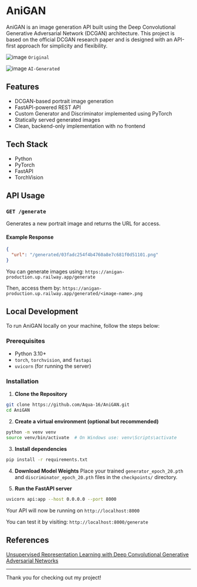 # AniGAN

AniGAN is an image generation API built using the Deep Convolutional Generative Adversarial Network (DCGAN) architecture. This project is based on the official DCGAN research paper and is designed with an API-first approach for simplicity and flexibility.

![image](https://github.com/user-attachments/assets/2ba654ef-baed-4d87-b23c-f676b4125b16)
`Original`


![image](https://github.com/user-attachments/assets/8362ccff-c146-4d56-9c54-fccf540cabc4)
`AI-Generated`

## Features

- DCGAN-based portrait image generation
- FastAPI-powered REST API
- Custom Generator and Discriminator implemented using PyTorch
- Statically served generated images
- Clean, backend-only implementation with no frontend

## Tech Stack

- Python
- PyTorch
- FastAPI
- TorchVision

## API Usage

### `GET /generate`

Generates a new portrait image and returns the URL for access.

#### Example Response

```json
{
  "url": "/generated/03fadc254f4b4760a8e7c681f0d51101.png"
}
```

You can generate images using:
`https://anigan-production.up.railway.app/generate`

Then, access them by:
`https://anigan-production.up.railway.app/generated/<image-name>.png`

## Local Development

To run AniGAN locally on your machine, follow the steps below:

### Prerequisites
- Python 3.10+
- `torch`, `torchvision`, and `fastapi`
- `uvicorn` (for running the server)

### Installation

1. **Clone the Repository**
```bash
git clone https://github.com/Aqua-16/AniGAN.git
cd AniGAN
```

2. **Create a virtual environment (optional but recommended)**
```bash
python -m venv venv
source venv/bin/activate  # On Windows use: venv\Scripts\activate
```

3. **Install dependencies**
```bash
pip install -r requirements.txt
```

4. **Download Model Weights**
Place your trained `generator_epoch_20.pth` and `discriminator_epoch_20.pth` files in the `checkpoints/` directory.

5. **Run the FastAPI server**
```bash
uvicorn api:app --host 0.0.0.0 --port 8000
```

Your API will now be running on `http://localhost:8000`

You can test it by visiting: `http://localhost:8000/generate`


## References

[Unsupervised Representation Learning with Deep Convolutional Generative Adversarial Networks](https://arxiv.org/abs/1511.06434)

---
Thank you for checking out my project!
